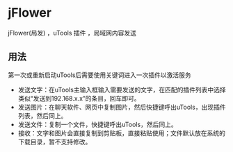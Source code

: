 # jFlower
jFlower(局发) ，uTools 插件 ，局域网内容发送

## 用法
第一次或重新启动uTools后需要使用关键词进入一次插件以激活服务
- 发送文字：在uTools主输入框输入需要发送的文字，在匹配的插件列表中选择类似“发送到192.168.x.x”的条目，回车即可。
- 发送图片：在聊天软件、网页中复制图片，然后快捷键呼出uTools，出现插件列表，然后同上。
- 发送文件：复制一个文件，快捷键呼出uTools，然后同上。
- 接收：文字和图片会直接复制到剪贴板，直接粘贴使用；文件默认放在系统的下载目录，暂不支持修改。